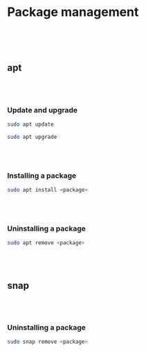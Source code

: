 # Package management

<br>
<br>
<br>

## apt

<br>
<br>

### Update and upgrade

```bash
sudo apt update
```

```bash
sudo apt upgrade
```

<br>
<br>

### Installing a package

```bash
sudo apt install <package>
```

<br>
<br>

### Uninstalling a package

```bash
sudo apt remove <package>
```

<br>
<br>

## snap

<br>
<br>

### Uninstalling a package

```bash
sudo snap remove <package>
```

<br>
<br>
<br>
